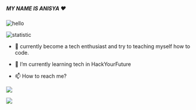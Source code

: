 ##### MY NAME IS ANISYA :heart:

![hello](https://thumbs.gfycat.com/FantasticRareKissingbug-small.gif)

![statistic](https://github-readme-stats.vercel.app/api?username=AnisyaPurnama&&show_icons=true&title_color=ffffff&icon_color=bb2acf&text_color=daf7dc&bg_color=ffb6c1)

- 🔭 currently become a tech enthusiast and try to teaching myself how to code.
- 🌱 I’m currently learning tech in HackYourFuture

- 📫 How to reach me?

[<img src="http://kitoula.com/wp-content/uploads/2016/01/Twitter-icon-small.png">](https://twitter.com/boeunisya)

[<img src="http://fresnostate.edu/webresources/images/64x64/64x64-instagram.png">](https://www.instagram.com/boeunisya/)


